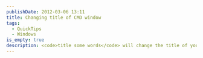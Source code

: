 ```yaml
---
publishDate: 2012-03-06 13:11
title: Changing title of CMD window
tags:
  - QuickTips
  - Windows
is_empty: true
description: <code>title some words</code> will change the title of your cmd shell in Window<br />The title will be `some words` instead of `C:\Windows\system32\cmd.exe`. Handy if you have a few of them open and can't tell them apart.
---
```

